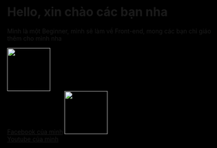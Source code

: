 <html style="background-color: black">
    <head>
      <title>UnknownX2007</title>
      <link rel="stylesheet" href="index.css"/>
   </head>
    <body>
   <h1>Hello, xin chào các bạn nha</h1>
   <p>Mình là một Beginner, mình sẽ làm về Front-end, mong các bạn chỉ giáo thêm cho mình nha</p>
   <img src="https://tse4.mm.bing.net/th?id=OIP.iSE7fOtQA9P_eqFgVA5_ogHaGZ&pid=Api&P=0&w=198&h=172" width="100" height="100"> <br/>
   <a href="https://www.facebook.com/UnknownX.2007/">Facebook của mình</a>
   <img src="https://tse1.mm.bing.net/th?id=OIP.Gjm7_ItVSXAIIEhKgA_HmwHaE8&pid=Api&P=0&w=226&h=152" width="100" height="100"> <br/>
   <a href="https://www.youtube.com/channel/UCcs0UoG0pqi7K_XcrI59SBw">Youtube của mình</a>
   </body>
</html>